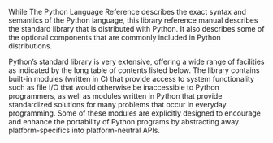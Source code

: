 While The Python Language Reference describes the exact syntax and semantics of the Python language, this
 library reference manual describes the standard library that is distributed with Python. It also
  describes some of the optional components that are commonly included in Python distributions.

Python’s standard library is very extensive, offering a wide range of facilities as indicated by the long
table of contents listed below. The library contains built-in modules (written in C) that provide access
to system functionality such as file I/O that would otherwise be inaccessible to Python programmers, as
well as modules written in Python that provide standardized solutions for many problems that occur in
everyday programming. Some of these modules are explicitly designed to encourage and enhance the
portability of Python programs by abstracting away platform-specifics into platform-neutral APIs.